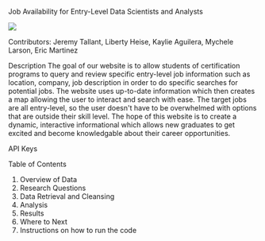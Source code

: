 Job Availability for Entry-Level Data Scientists and Analysts 

![](https://file%2B.vscode-resource.vscode-cdn.net/Users/libertyheise/Desktop/computer%20image.jpeg?version%3D1674673106816)

Contributors: Jeremy Tallant, Liberty Heise, Kaylie Aguilera, Mychele Larson, Eric Martinez

Description
The goal of our website is to allow students of certification programs to query and review specific entry-level job information such as location, company, job description in order to do specific searches for potential jobs.  The website uses up-to-date information which then creates a map allowing the user to interact and search with ease.  The target jobs are all entry-level, so the user doesn't have to be overwhelmed with options that are outside their skill level.  The hope of this website is to create a dynamic, interactive informational which allows new graduates to get excited and become knowledgable about their career opportunities.

API Keys



Table of Contents
1.  Overview of Data
2.  Research Questions
3.  Data Retrieval and Cleansing
4.  Analysis
5.  Results
6.  Where to Next
7.  Instructions on how to run the code





